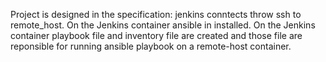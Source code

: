 Project is designed in the specification: jenkins conntects throw ssh to remote_host. On the Jenkins container ansible in installed. On the Jenkins container playbook file and inventory file are created and those file are reponsible for running ansible playbook on a remote-host container.
